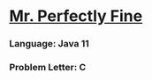 # [Mr. Perfectly Fine](https://codeforces.com/contest/1829/problem/C)

### Language: Java 11

### Problem Letter: C
